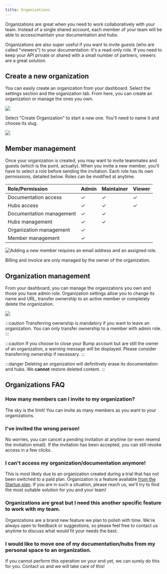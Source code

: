 ```yaml
---
title: Organizations
---
```


Organizations are great when you need to work collaboratively with your team. Instead of a single shared account, each member of your team will be able to access/maintain your documentation and hubs.

Organizations are also super useful if you want to invite guests (who are called "viewers") to your documentation: it's a read-only role. If you need to keep your API private or shared with a small number of partners, viewers are a great solution.

## Create a new organization

You can easily create an organization from your dashboard. Select the settings section and the organization tab. From here, you can create an organization or manage the ones you own.

![](/images/help/organization-create.png)

Select "Create Organization" to start a new one. You'll need to name it and choose its slug.

![](/images/help/organization-creation.png)

## Member management

Once your organization is created, you may want to invite teammates and guests (which is the point, actually). When you invite a new member, you'll have to select a role before sending the invitation. Each role has its own permissions, detailed below. Roles can be modified at anytime.

| Role/Permission          | Admin | Maintainer | Viewer |
|:-------------------------|:------|:-----------|:-------|
| Documentation access     | ✓     | ✓          | ✓      |
| Hubs access              | ✓     | ✓          | ✓      |
| Documentation management | ✓     | ✓          |        |
| Hubs management          | ✓     | ✓          |        |
| Organization management  | ✓     |            |        |
| Member management        | ✓     |            |        |

![Adding a new member requires an email address and an assigned role.](/images/help/legacy/Q6P4SEp9xUI38Vntiem7.png)

Billing and invoice are only managed by the owner of the organization.

## Organization management

From your dashboard, you can manage the organizations you own and those you have admin role. Organization settings allow you to change its name and URL, transfer ownership to an active member or completely delete the organization.

![](/images/help/organization-settings.png)

:::caution
Transferring ownership is mandatory if you want to leave an organization. You can only transfer ownership to a member with admin role.
:::

:::caution
If you choose to close your Bump account but are still the owner of an organization, a warning message will be displayed. Please consider transferring ownership if necessary.
:::

:::danger
Deleting an organization will definitively erase its documentation and hubs. We **cannot** restore deleted content.
:::

## Organizations FAQ

### How many members can I invite to my organization?

The sky is the limit! You can invite as many members as you want to your organizations.

### I've invited the wrong person!

No worries, you can cancel a pending invitation at anytime (or even resend the invitation email).
If the invitation has been accepted, you can still revoke access in a few clicks.

<!-- ![undefined](undefined) -->

### I can't access my organization/documentation anymore!

This is most likely due to an organization created during a trial that has not been switched to a paid plan. Organization is a feature available [from the Startup plan](https://bump.sh/pricing). If you are in such a situation, please reach us, we'll try to find the most suitable solution for you and your team!

### Organizations are great but I need this another specific feature to work with my team.

Organizations are a brand new feature we plan to polish with time. We're always open to feedback or suggestions, so please feel free to contact us anytime to discuss what would fit your needs the best.

### I would like to move one of my documentation/hubs from my personal space to an organization.

If you cannot perform this operation on your end yet, we can surely do this for you. Contact us and we will take care of this!

